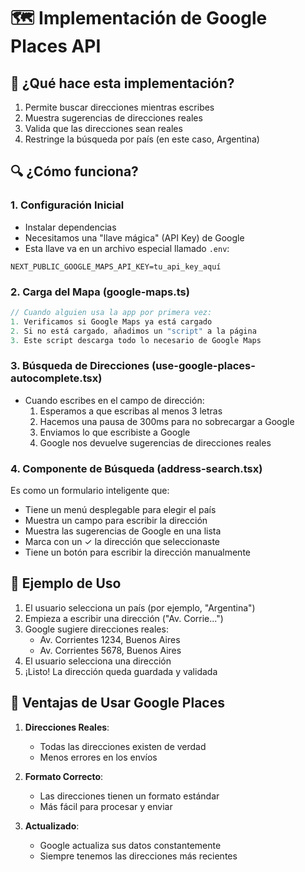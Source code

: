 # 🗺️ Implementación de Google Places API

## 📝 ¿Qué hace esta implementación?

1. Permite buscar direcciones mientras escribes
2. Muestra sugerencias de direcciones reales
3. Valida que las direcciones sean reales
4. Restringe la búsqueda por país (en este caso, Argentina)

## 🔍 ¿Cómo funciona?

### 1. Configuración Inicial

- Instalar dependencias 
- Necesitamos una "llave mágica" (API Key) de Google
- Esta llave va en un archivo especial llamado `.env`:

```env
NEXT_PUBLIC_GOOGLE_MAPS_API_KEY=tu_api_key_aquí
```

### 2. Carga del Mapa (google-maps.ts)

```typescript
// Cuando alguien usa la app por primera vez:
1. Verificamos si Google Maps ya está cargado
2. Si no está cargado, añadimos un "script" a la página
3. Este script descarga todo lo necesario de Google Maps
```

### 3. Búsqueda de Direcciones (use-google-places-autocomplete.tsx)

- Cuando escribes en el campo de dirección:
  1. Esperamos a que escribas al menos 3 letras
  2. Hacemos una pausa de 300ms para no sobrecargar a Google
  3. Enviamos lo que escribiste a Google
  4. Google nos devuelve sugerencias de direcciones reales

### 4. Componente de Búsqueda (address-search.tsx)

Es como un formulario inteligente que:

- Tiene un menú desplegable para elegir el país
- Muestra un campo para escribir la dirección
- Muestra las sugerencias de Google en una lista
- Marca con un ✓ la dirección que seleccionaste
- Tiene un botón para escribir la dirección manualmente

## 🎯 Ejemplo de Uso

1. El usuario selecciona un país (por ejemplo, "Argentina")
2. Empieza a escribir una dirección ("Av. Corrie...")
3. Google sugiere direcciones reales:
   - Av. Corrientes 1234, Buenos Aires
   - Av. Corrientes 5678, Buenos Aires
4. El usuario selecciona una dirección
5. ¡Listo! La dirección queda guardada y validada

## 🚀 Ventajas de Usar Google Places

1. **Direcciones Reales**:

   - Todas las direcciones existen de verdad
   - Menos errores en los envíos

2. **Formato Correcto**:

   - Las direcciones tienen un formato estándar
   - Más fácil para procesar y enviar

3. **Actualizado**:
   - Google actualiza sus datos constantemente
   - Siempre tenemos las direcciones más recientes
